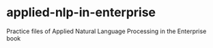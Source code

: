 # applied-nlp-in-enterprise
 Practice files of Applied Natural Language Processing in the Enterprise book
